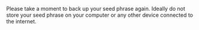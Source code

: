 Please take a moment to back up your seed phrase again. Ideally do not store your seed phrase on your computer or any other device connected to the internet.
